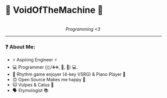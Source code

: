 # 💙 VoidOfTheMachine 💙
<p align="center">
	<br/>
	<i>Programming <3</i>
	<img alt="" src="./imgs/Something_Wrong.jpg">
</p>

---

### ❓ About Me:
* ⚡ Aspiring Engineer ⚡
* 💻 Programmer (🇨/➕➕, 🐍, 🦀) 💻.
* 🎵 Rhythm game enjoyer (4-key VSRG) & Piano Player 🎵
* 🙃 Open Source Makes me happy 🐧
* 🐱 Vulpes & Catus 🦊
* 🗣️ Etymologist 📚
